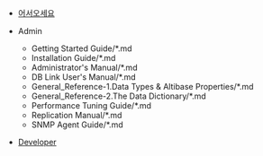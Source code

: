 - [어서오세요](index.md)

- Admin
  - Getting Started Guide/*.md
  - Installation Guide/*.md
  - Administrator's Manual/*.md
  - DB Link User's Manual/*.md
  - General_Reference-1.Data Types & Altibase Properties/*.md
  - General_Reference-2.The Data Dictionary/*.md
  - Performance Tuning Guide/*.md
  - Replication Manual/*.md
  - SNMP Agent Guide/*.md
- [Developer](Developers/)